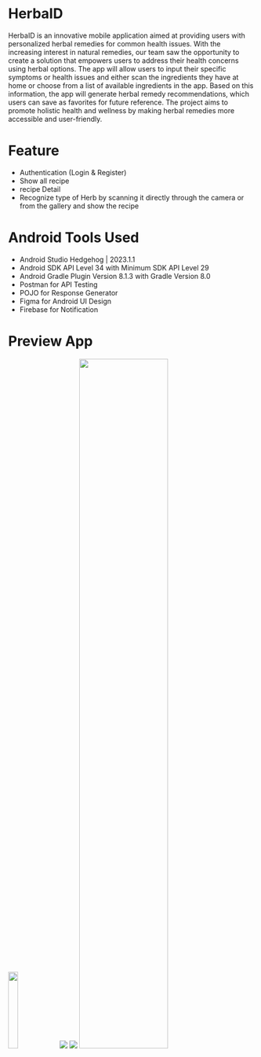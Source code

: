 # HerbaID
HerbaID is an innovative mobile application aimed at providing users with personalized herbal remedies for common health issues. With the increasing interest in natural remedies, our team saw the opportunity to create a solution that empowers users to address their health concerns using herbal options. The app will allow users to input their specific symptoms or health issues and either scan the ingredients they have at home or choose from a list of available ingredients in the app. Based on this information, the app will generate herbal remedy recommendations, which users can save as favorites for future reference. The project aims to promote holistic health and wellness by making herbal remedies more accessible and user-friendly.

# Feature
- Authentication (Login & Register)
- Show all recipe
- recipe Detail
- Recognize type of Herb by scanning it directly through the camera or from the gallery and show the recipe

# Android Tools Used
- Android Studio Hedgehog | 2023.1.1
- Android SDK API Level 34 with Minimum SDK API Level 29
- Android Gradle Plugin Version 8.1.3 with Gradle Version 8.0
- Postman for API Testing
- POJO for Response Generator
- Figma for Android UI Design
- Firebase for Notification

# Preview App
<p>
  <img src="https://github.com/whymaull/CapstoneHerbaID/blob/master/Mobile%20Development/HerbaID/Asset/logo.jpg?raw=true" width="20%"/>
  <img src="https://github.com/whymaull/CapstoneHerbaID/blob/master/Mobile%20Development/HerbaID/Asset/1.png?raw=true"/>
  <img src="https://github.com/whymaull/CapstoneHerbaID/blob/master/Mobile%20Development/HerbaID/Asset/2.png?raw=true"/>
  <img src="https://github.com/whymaull/CapstoneHerbaID/blob/master/Mobile%20Development/HerbaID/Asset/3.png?raw=true" width="60%" />

</p>
